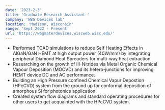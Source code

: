 ```yaml
---
date: '2023-2-3'
title: 'Graduate Research Assistant '
company: 'WBG Devices lab'
location: 'Madison, Wisconsin'
range: 'Sept 2022 - Present'
url: 'https://wbgmaterdevices.wiscweb.wisc.edu/'
---
```


- Performed TCAD simulations to reduce Self Heating Effects in AlGaN/GaN HEMT at high output power (40W/mm) by integrating peripheral Diamond Heat Spreaders for multi-way heat extraction
- Researching on the growth of III-Nitrides via Metal Organic Chemical Vapour Deposition (MOCVD) and its hetero-junctions for improving HEMT device DC and AC performance.
- Building an High Pressure confined Chemical Vapur Depostion (HPcCVD) system from the ground up for conformal deposition of amorphous Si for photonics application.
- Created system flow diagrams and standard operating procedures for other users to get acquainted with the HPcCVD system.
